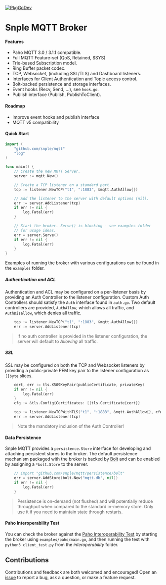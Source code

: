 [![PkgGoDev](https://pkg.go.dev/badge/github.com/snple/mqtt)](https://pkg.go.dev/github.com/snple/mqtt)

# Snple MQTT Broker

#### Features
- Paho MQTT 3.0 / 3.1.1 compatible.
- Full MQTT Feature-set (QoS, Retained, $SYS)
- Trie-based Subscription model.
- Ring Buffer packet codec.
- TCP, Websocket, (including SSL/TLS) and Dashboard listeners.
- Interfaces for Client Authentication and Topic access control.
- Bolt-backed persistence and storage interfaces.
- Event hooks (Recv, Send, ...), see `hook.go`.
- Publish interface (Publish, PublishToClient).

#### Roadmap

- Improve event hooks and publish interface
- MQTT v5 compatibility

#### Quick Start

``` go
import (
    "github.com/snple/mqtt"
    "log"
)

func main() {
    // Create the new MQTT Server.
    server := mqtt.New()

    // Create a TCP listener on a standard port.
    tcp := listener.NewTCP("t1", ":1883", &mqtt.AuthAllow{})

    // Add the listener to the server with default options (nil).
    err := server.AddListener(tcp)
	if err != nil {
		log.Fatal(err)
	}

    // Start the broker. Serve() is blocking - see examples folder
    // for usage ideas.
    err = server.Serve()
    if err != nil {
        log.Fatal(err)
    }
}
```

Examples of running the broker with various configurations can be found in the `examples` folder.

##### Authentication and ACL

Authentication and ACL may be configured on a per-listener basis by providing an Auth Controller to the listener configuration. Custom Auth Controllers should satisfy the `Auth` interface found in `auth.go`. Two default controllers are provided, `AuthAllow`, which allows all traffic, and `AuthDisallow`, which denies all traffic.

```go
    tcp := listener.NewTCP("t1", ":1883", &mqtt.AuthAllow{})
    err := server.AddListener(tcp)
```

> If no auth controller is provided in the listener configuration, the server will default to _Allowing_ all traffic.

##### SSL

SSL may be configured on both the TCP and Websocket listeners by providing a public-private PEM key pair to the listener configuration as `[]byte` slices.
```go
    cert, err := tls.X509KeyPair(publicCertificate, privateKey)
    if err != nil {
        log.Fatal(err)
    }
    cfg := &tls.Config{Certificates: []tls.Certificate{cert}}

    tcp := listener.NewTCPWithTLS("t1", ":1883", &mqtt.AuthAllow{}, cfg)
    err := server.AddListener(tcp)
```
> Note the mandatory inclusion of the Auth Controller!

#### Data Persistence

Snple MQTT provides a `persistence.Store` interface for developing and attaching persistent stores to the broker. The default persistence mechanism packaged with the broker is backed by [Bolt](https://github.com/etcd-io/bbolt) and can be enabled by assigning a `*bolt.Store` to the server.
```go
    // import "github.com/snple/mqtt/persistence/bolt"
    err = server.AddStore(bolt.New("mqtt.db", nil))
    if err != nil {
        log.Fatal(err)
    }
```
> Persistence is on-demand (not flushed) and will potentially reduce throughput when compared to the standard in-memory store. Only use it if you need to maintain state through restarts.

#### Paho Interoperability Test

You can check the broker against the [Paho Interoperability Test](https://github.com/eclipse/paho.mqtt.testing/tree/master/interoperability) by starting the broker using `examples/paho/main.go`, and then running the test with `python3 client_test.py` from the _interoperability_ folder.

## Contributions
Contributions and feedback are both welcomed and encouraged! Open an [issue](https://github.com/snple/mqtt/issues) to report a bug, ask a question, or make a feature request.
